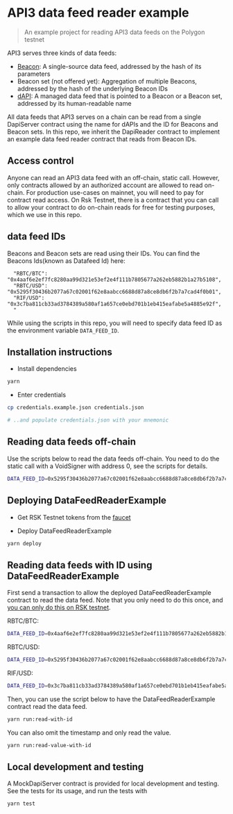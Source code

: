 # API3 data feed reader example

> An example project for reading API3 data feeds on the Polygon testnet

API3 serves three kinds of data feeds:

- [Beacon](https://medium.com/api3/beacons-building-blocks-for-web3-data-connectivity-df6ad3eb5763): A single-source
  data feed, addressed by the hash of its parameters
- Beacon set (not offered yet): Aggregation of multiple Beacons, addressed by the hash of the underlying Beacon IDs
- [dAPI](https://medium.com/api3/dapis-apis-for-dapps-53b83f8d2493): A managed data feed that is pointed to a Beacon or
  a Beacon set, addressed by its human-readable name

All data feeds that API3 serves on a chain can be read from a single DapiServer contract using the name for dAPIs and
the ID for Beacons and Beacon sets. In this repo, we inherit the DapiReader contract to implement an example data feed
reader contract that reads from Beacon IDs.

## Access control

Anyone can read an API3 data feed with an off-chain, static call. However, only contracts allowed by an authorized
account are allowed to read on-chain. For production use-cases on mainnet, you will need to pay for contract read
access. On Rsk Testnet, there is a contract that you can call to allow your contract to do on-chain reads for free for
testing purposes, which we use in this repo.

## data feed IDs

Beacons and Beacon sets are read using their IDs. You can find the Beacons Ids(known as Datafeed Id) here:

```
  "RBTC/BTC": "0x4aaf6e2ef7fc8280aa99d321e53ef2e4f111b7805677a262eb5882b1a27b5108",
  "RBTC/USD": "0x5295f30436b2077a67c02001f62e8aabcc6688d87a8ce8db6f2b7a7cad4f0b01",
  "RIF/USD": "0x3c7ba811cb33ad3784389a580af1a657ce0ebd701b1eb415eafabe5a4885e92f",
  "
```

While using the scripts in this repo, you will need to specify data feed ID as the environment variable `DATA_FEED_ID`.

## Installation instructions

- Install dependencies

```sh
yarn
```

- Enter credentials

```sh
cp credentials.example.json credentials.json

# ..and populate credentials.json with your mnemonic
```

## Reading data feeds off-chain

Use the scripts below to read the data feeds off-chain. You need to do the static call with a VoidSigner with address 0,
see the scripts for details.

```sh
DATA_FEED_ID=0x5295f30436b2077a67c02001f62e8aabcc6688d87a8ce8db6f2b7a7cad4f0b01 yarn run:off-chain-read-with-id
```

## Deploying DataFeedReaderExample

- Get RSK Testnet tokens from the [faucet](https://faucet.rsk.co/)

- Deploy DataFeedReaderExample

```sh
yarn deploy
```

## Reading data feeds with ID using DataFeedReaderExample

First send a transaction to allow the deployed DataFeedReaderExample contract to read the data feed. Note that you only
need to do this once, and [you can only do this on RSK testnet](#access-control).

RBTC/BTC:

```sh
DATA_FEED_ID=0x4aaf6e2ef7fc8280aa99d321e53ef2e4f111b7805677a262eb5882b1a27b5108 yarn run:allow-to-read-with-id
```

RBTC/USD:

```sh
DATA_FEED_ID=0x5295f30436b2077a67c02001f62e8aabcc6688d87a8ce8db6f2b7a7cad4f0b01 yarn run:allow-to-read-with-id
```

RIF/USD:

```sh
DATA_FEED_ID=0x3c7ba811cb33ad3784389a580af1a657ce0ebd701b1eb415eafabe5a4885e92f yarn run:allow-to-read-with-id
```

Then, you can use the script below to have the DataFeedReaderExample contract read the data feed.

```sh
yarn run:read-with-id
```

You can also omit the timestamp and only read the value.

```sh
yarn run:read-value-with-id
```

## Local development and testing

A MockDapiServer contract is provided for local development and testing. See the tests for its usage, and run the tests
with

```sh
yarn test
```
